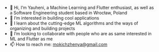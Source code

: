 - 👋 Hi, I’m Yauheni, a Machine Learning and Flutter enthusiast, as well as a Software Engineering student based in Wrocław, Poland
- 👀 I’m interested in building cool applications 
- 🌱 I learn about the cutting-edge ML algorithms and the ways of organizing and building projects
- 💞️ I’m looking to collaborate with people who are as same interested in ML and Flutter as me
- 📫 How to reach me: mokichzhenya@gmail.com

<!---
EvgenSuit/EvgenSuit is a ✨ special ✨ repository because its `README.md` (this file) appears on your GitHub profile.
You can click the Preview link to take a look at your changes. ffg
--->

